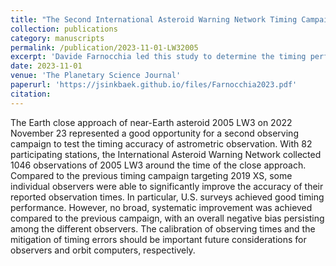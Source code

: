 ```yaml
---
title: "The Second International Asteroid Warning Network Timing Campaign: 2005 LW3"
collection: publications
category: manuscripts
permalink: /publication/2023-11-01-LW32005
excerpt: 'Davide Farnocchia led this study to determine the timing performance of asteroid warning networks using the asteroid 2005 LW3. I participated as the observer at the Nordic Optical Telescope.'
date: 2023-11-01
venue: 'The Planetary Science Journal'
paperurl: 'https://jsinkbaek.github.io/files/Farnocchia2023.pdf'
citation:
---
```

The Earth close approach of near-Earth asteroid 2005 LW3 on 2022 November 23 represented a good opportunity for a second observing campaign to test the timing accuracy of astrometric observation. With 82 participating stations, the International Asteroid Warning Network collected 1046 observations of 2005 LW3 around the time of the close approach. Compared to the previous timing campaign targeting 2019 XS, some individual observers were able to significantly improve the accuracy of their reported observation times. In particular, U.S. surveys achieved good timing performance. However, no broad, systematic improvement was achieved compared to the previous campaign, with an overall negative bias persisting among the different observers. The calibration of observing times and the mitigation of timing errors should be important future considerations for observers and orbit computers, respectively. 
